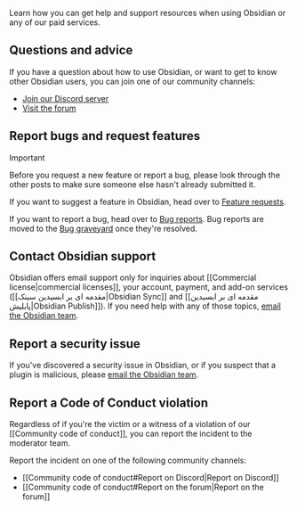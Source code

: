 Learn how you can get help and support resources when using Obsidian or any of our paid services.

## Questions and advice

If you have a question about how to use Obsidian, or want to get to know other Obsidian users, you can join one of our community channels:

- [Join our Discord server](https://discord.gg/obsidianmd)
- [Visit the forum](https://forum.obsidian.md/)

## Report bugs and request features

> [!important]
> Before you request a new feature or report a bug, please look through the other posts to make sure someone else hasn't already submitted it.

If you want to suggest a feature in Obsidian, head over to [Feature requests](https://forum.obsidian.md/c/feature-requests/8).

If you want to report a bug, head over to [Bug reports](https://forum.obsidian.md/c/bug-reports/7). Bug reports are moved to the [Bug graveyard](https://forum.obsidian.md/c/bug-graveyard/12) once they're resolved.

## Contact Obsidian support

Obsidian offers email support only for inquiries about [[Commercial license|commercial licenses]], your account, payment, and add-on services ([[مقدمه ای بر ابسیدین سینک|Obsidian Sync]] and [[مقدمه ای بر ابسیدین پابلیش|Obsidian Publish]]). If you need help with any of those topics, [email the Obsidian team](mailto:support@obsidian.md).

## Report a security issue

If you've discovered a security issue in Obsidian, or if you suspect that a plugin is malicious, please [email the Obsidian team](mailto:support@obsidian.md).

## Report a Code of Conduct violation

Regardless of if you're the victim or a witness of a violation of our [[Community code of conduct]], you can report the incident to the moderator team.

Report the incident on one of the following community channels:

- [[Community code of conduct#Report on Discord|Report on Discord]]
- [[Community code of conduct#Report on the forum|Report on the forum]]
